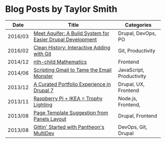 # Blog Posts by Taylor Smith

| Date    | Title                                              | Categories               |
|---------|----------------------------------------------------|--------------------------|
| 2016/03 | [Meet Aquifer: A Build System for Easier Drupal Development][AQ] | Drupal, DevOps, PO |
| 2016/02 | [Clean History: Interactive Adding with Git][IAG]  | Git, Productivity        |
| 2014/12 | [nth-child Mathematics][NTH]                       | Frontend                 |
| 2014/06 | [Scripting Gmail to Tame the Email Monster][SG]    | JavaScript, Productivity |
| 2013/12 | [A Curated Portfolio Experience in Drupal 7][PORT] | Drupal, UX, Frontend     |
| 2013/11 | [Raspberry Pi + IKEA = Trophy Lighting][IKEA]      | Node.js, Frontend,       |
| 2013/08 | [Page Template Suggestion from Panels Layout][TPL] | Drupal, Frontend         |
| 2013/08 | [Gittin' Started with Pantheon's MultiDev][PMD]    | DevOps, Git, Drupal      |

[AQ]: 2013-03-aquifer-and-build-systems/README.md
[IAG]: 2016-02-git-interactive-adding/README.md
[NTH]: 2014-12-nth-child-math/README.md
[SG]: 2014-06-scripting-gmail/README.md
[PORT]: 2013-12-drupal-7-portfolio-experience/README.md
[IKEA]: 2013-11-ikea-raspberry-pi-light/README.md
[TPL]: 2013-08-panels-page-tpl/README.md
[PMD]: 2013-08-pantheon-multidev/README.md

